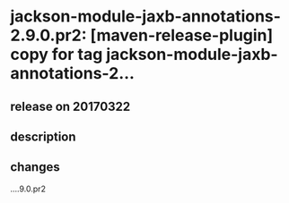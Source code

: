# jackson-module-jaxb-annotations-2.9.0.pr2: [maven-release-plugin] copy for tag jackson-module-jaxb-annotations-2…

## release on 20170322

## description

## changes

….9.0.pr2

